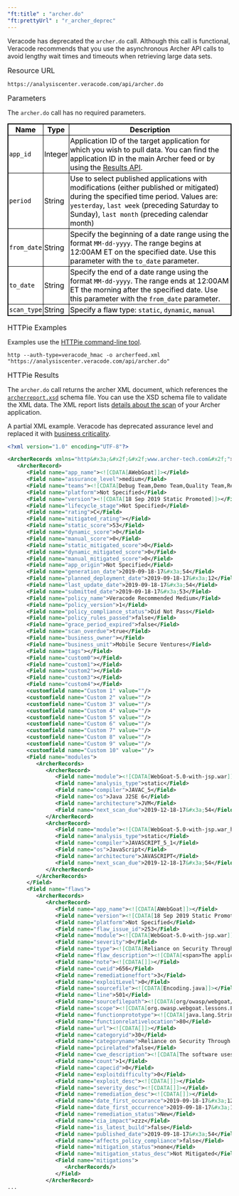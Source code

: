 ```yaml
---
"ft:title" : "archer.do"
"ft:prettyUrl" : "r_archer_deprec"
---
```

Veracode has deprecated the `archer.do` call. Although this call is functional, Veracode recommends that you use the asynchronous Archer API calls to avoid lengthy wait times and timeouts when retrieving large data sets.

<p><span style="font-size: medium;">Resource URL</span></p>

`https://analysiscenter.veracode.com/api/archer.do`

<p><span style="font-size: medium;">Parameters</span></p>

The `archer.do` call has no required parameters.

<style>
table.veracode {
  width: 100%;
  background-color: #ffffff;
  border-collapse: collapse;
  border-width: 1px;
  border-color: #000000;
  border-style: solid;
  color: #000000;
}

table.veracode td, table.veracode th {
border-width: 1px;
border-color: #000000;
border-style: solid;
padding: 2px;
}

table.veracode thead {
background-color: ##F8F8F8;
}
</style>
<table class="veracode">
<thead>
<tr>
<th>Name</th>
<th>Type</th>
<th>Description</th>
</tr>
</thead>
<tbody>
<tr>
<td><code>app_id</code></td>
<td>Integer</td>
<td>Application ID of the target application for which you wish to pull data. You can find the application ID in the main Archer feed or by using the <a href="https://docs.veracode.com/r/review_main">Results API</a>.</td>
</tr>
<tr>
<td><code>period</code></td>
<td>String</td>
<td>Use to select published applications with modifications (either published or mitigated) during the specified time period. Values are: <code>yesterday</code>, <code>last week</code> (preceding Saturday to Sunday), <code>last month</code> (preceding calendar month)</td>
</tr>
<tr>
<td><code>from_date</code></td>
<td>String</td>
<td>Specify the beginning of a date range using the format <code>MM-dd-yyyy</code>. The range begins at 12:00AM ET on the specified date. Use this parameter with the <code>to_date</code> parameter.</td>
</tr>
<tr>
<td><code>to_date</code></td>
<td>String</td>
<td>Specify the end of a date range using the format <code>MM-dd-yyyy</code>. The range ends at 12:00AM ET the morning after the specified date. Use this parameter with the <code>from_date</code> parameter.</td>
</tr>
<tr>
<td><code>scan_type</code></td>
<td>String</td>
<td>Specify a flaw type: <code>static</code>, <code>dynamic</code>, <code>manual</code></td>
</tr>
</tbody>
</table>

<p><span style="font-size: medium;">HTTPie Examples</span></p>

Examples use the [HTTPie command-line tool](https://docs.veracode.com/r/c_httpie_tool).

`http --auth-type=veracode_hmac -o archerfeed.xml "https://analysiscenter.veracode.com/api/archer.do"`

<p><span style="font-size: medium;">HTTPie Results</span></p>

The `archer.do` call returns the archer XML document, which references the [`archerreport.xsd`](https://analysiscenter.veracode.com/resource/2.0/archerreport.xsd) schema file. You can use the XSD schema file to validate the XML data. The XML report lists [details about the scan](https://docs.veracode.com/r/c_archer_xml) of your Archer application.

A partial XML example. Veracode has deprecated assurance level and replaced it with [business criticality](https://docs.veracode.com/r/review_assurancelevels).

```xml
<?xml version="1.0" encoding="UTF-8"?>

<ArcherRecords xmlns="http&#x3a;&#x2f;&#x2f;www.archer-tech.com&#x2f;">
   <ArcherRecord>
      <Field name="app_name"><![CDATA[AWebGoat]]></Field>
      <Field name="assurance_level">medium</Field>
      <Field name="teams"><![CDATA[Debug Team,Demo Team,Quality Team,Release Team]]></Field>
      <Field name="platform">Not Specified</Field>
      <Field name="version"><![CDATA[18 Sep 2019 Static Promoted]]></Field>
      <Field name="lifecycle_stage">Not Specified</Field>
      <Field name="rating">C</Field>
      <Field name="mitigated_rating"></Field>
      <Field name="static_score">53</Field>
      <Field name="dynamic_score">0</Field>
      <Field name="manual_score">0</Field>
      <Field name="static_mitigated_score">0</Field>
      <Field name="dynamic_mitigated_score">0</Field>
      <Field name="manual_mitigated_score">0</Field>
      <Field name="app_origin">Not Specified</Field>
      <Field name="generation_date">2019-09-18-17&#x3a;54</Field>
      <Field name="planned_deployment_date">2019-09-18-17&#x3a;12</Field>
      <Field name="last_update_date">2019-09-18-17&#x3a;54</Field>
      <Field name="submitted_date">2019-09-18-17&#x3a;53</Field>
      <Field name="policy_name">Veracode Recommended Medium</Field>
      <Field name="policy_version">1</Field>
      <Field name="policy_compliance_status">Did Not Pass</Field>
      <Field name="policy_rules_passed">false</Field>
      <Field name="grace_period_expired">false</Field>
      <Field name="scan_overdue">true</Field>
      <Field name="business_owner"></Field>
      <Field name="business_unit">Mobile Secure Ventures</Field>
      <Field name="tags"></Field>
      <Field name="custom0"></Field>
      <Field name="custom1"></Field>
      <Field name="custom2"></Field>
      <Field name="custom3"></Field>
      <Field name="custom4"></Field>
      <customfield name="Custom 1" value=""/>
      <customfield name="Custom 2" value=""/>
      <customfield name="Custom 3" value=""/>
      <customfield name="Custom 4" value=""/>
      <customfield name="Custom 5" value=""/>
      <customfield name="Custom 6" value=""/>
      <customfield name="Custom 7" value=""/>
      <customfield name="Custom 8" value=""/>
      <customfield name="Custom 9" value=""/>
      <customfield name="Custom 10" value=""/>
      <Field name="modules">
         <ArcherRecords>
            <ArcherRecord>
               <Field name="module"><![CDATA[WebGoat-5.0-with-jsp.war]]></Field>
               <Field name="analysis_type">static</Field>
               <Field name="compiler">JAVAC_5</Field>
               <Field name="os">Java J2SE 6</Field>
               <Field name="architecture">JVM</Field>
               <Field name="next_scan_due">2019-12-18-17&#x3a;54</Field>
            </ArcherRecord>
            <ArcherRecord>
               <Field name="module"><![CDATA[WebGoat-5.0-with-jsp.war_htmljscode.veracodegen.htmla.jsa]]></Field>
               <Field name="analysis_type">static</Field>
               <Field name="compiler">JAVASCRIPT_5_1</Field>
               <Field name="os">JavaScript</Field>
               <Field name="architecture">JAVASCRIPT</Field>
               <Field name="next_scan_due">2019-12-18-17&#x3a;54</Field>
            </ArcherRecord>
         </ArcherRecords>
      </Field>
      <Field name="flaws">
         <ArcherRecords>
            <ArcherRecord>
               <Field name="app_name"><![CDATA[AWebGoat]]></Field>
               <Field name="version"><![CDATA[18 Sep 2019 Static Promoted]]></Field>
               <Field name="platform">Not Specified</Field>
               <Field name="flaw_issue_id">253</Field>
               <Field name="module"><![CDATA[WebGoat-5.0-with-jsp.war]]></Field>
               <Field name="severity">0</Field>
               <Field name="type"><![CDATA[Reliance on Security Through Obscurity]]></Field>
               <Field name="flaw_description"><![CDATA[<span>The application decrypts or decodes embedded data. Encryption or encoding of embedded data is typically done to obfuscate the true intention of the data and to hinder reverse engineering efforts. javax.crypto.Cipher.doFinal</span> <span>This message is purely information and does not represent a flaw in the code. Therefore, no remediation is necessary.</span> <span>References: <a href="https://cwe.mitre.org/data/definitions/656.html">CWE</a></span>]]></Field>
               <Field name="note"><![CDATA[]]></Field>
               <Field name="cweid">656</Field>
               <Field name="remediationeffort">3</Field>
               <Field name="exploitLevel">0</Field>
               <Field name="sourcefile"><![CDATA[Encoding.java]]></Field>
               <Field name="line">501</Field>
               <Field name="sourcefilepath"><![CDATA[org/owasp/webgoat/lessons/Encoding.java]]></Field>
               <Field name="scope"><![CDATA[org.owasp.webgoat.lessons.Encoding]]></Field>
               <Field name="functionprototype"><![CDATA[java.lang.String decryptString(java.lang.String, java.lang.String)]]></Field>
               <Field name="functionrelativelocation">80</Field>
               <Field name="url"><![CDATA[]]></Field>
               <Field name="categoryid">30</Field>
               <Field name="categoryname">Reliance on Security Through Obscurity</Field>
               <Field name="pcirelated">false</Field>
               <Field name="cwe_description"><![CDATA[The software uses a protection mechanism whose strength depends heavily on its obscurity, such that knowledge of its algorithms or key data is sufficient to defeat the mechanism.]]></Field>
               <Field name="count">1</Field>
               <Field name="capecid">0</Field>
               <Field name="exploitdifficulty">0</Field>
               <Field name="exploit_desc"><![CDATA[]]></Field>
               <Field name="severity_desc"><![CDATA[]]></Field>
               <Field name="remediation_desc"><![CDATA[]]></Field>
               <Field name="date_first_occurance">2019-09-18-17&#x3a;12</Field>
               <Field name="date_first_occurrence">2019-09-18-17&#x3a;12</Field>
               <Field name="remediation_status">New</Field>
               <Field name="cia_impact">zzz</Field>
               <Field name="is_latest_build">false</Field>
               <Field name="published_date">2019-09-18-17&#x3a;54</Field>
               <Field name="affects_policy_compliance">false</Field>
               <Field name="mitigation_status">none</Field>
               <Field name="mitigation_status_desc">Not Mitigated</Field>
               <Field name="mitigations">
                  <ArcherRecords/>
               </Field>
            </ArcherRecord>
...
```
